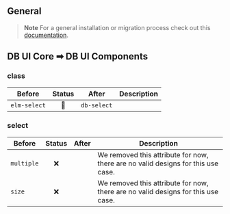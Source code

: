 <!--
SPDX-FileCopyrightText: 2025 DB Systel GmbH

SPDX-License-Identifier: Apache-2.0
-->

## General

> **Note**
> For a general installation or migration process check out this [documentation](https://www.npmjs.com/package/@db-ui/components).

## DB UI Core ➡ DB UI Components

### class

| Before       | Status | After       | Description |
| ------------ | :----: | ----------- | ----------- |
| `elm-select` |   🔁   | `db-select` |             |

### select

| Before     | Status | After | Description                                                                      |
| ---------- | :----: | ----- | -------------------------------------------------------------------------------- |
| `multiple` |   ❌   |       | We removed this attribute for now, there are no valid designs for this use case. |
| `size`     |   ❌   |       | We removed this attribute for now, there are no valid designs for this use case. |

